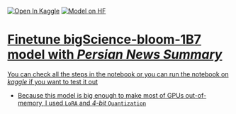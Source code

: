 <a href="https://www.kaggle.com/code/alibahadorani/bloom-1b7-summarization-persian-news"><img src="https://kaggle.com/static/images/open-in-kaggle.svg" alt="Open In Kaggle"></a>
<a href="https://huggingface.co/ali619/bigscience-bloom-1b7-finetune-Summarization-Persian-News"><img src="https://img.shields.io/badge/Model_on-%F0%9F%A4%97-white" alt="Model on HF">

# Finetune bigScience-bloom-1B7 model with *Persian News Summary*

You can check all the steps in the notebook or you can run the notebook on *kaggle* if you want to test it out

* Because this model is big enough to make most of GPUs out-of-memory, I used `LoRA` and *4-bit* `Quantization`